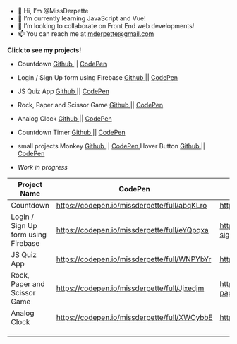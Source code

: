 - 👋 Hi, I’m @MissDerpette
- 🌱 I’m currently learning JavaScript and Vue! 
- 💞️ I’m looking to collaborate on Front End web developments!
- 📫 You can reach me at mderpette@gmail.com

<!---
MissDerpette/MissDerpette is a ✨ special ✨ repository because its `README.md` (this file) appears on your GitHub profile.
You can click the Preview link to take a look at your changes.
--->

<b> Click to see my projects! </b> 
- Countdown <a href="https://github.com/MissDerpette/countdown"> Github </a> ||
 <a href="https://codepen.io/missderpette/full/abqKLro"> CodePen </a> <br>
- Login / Sign Up form using Firebase <a href="https://github.com/MissDerpette/login-signup-w-firebase/tree/main"> Github </a> ||
<a href="https://codepen.io/missderpette/full/eYQpqxa"> CodePen </a> <br>
- JS Quiz App <a href="https://github.com/MissDerpette/exercises"> Github </a> ||
<a href="https://codepen.io/missderpette/full/WNPYbYr"> CodePen </a> <br>
- Rock, Paper and Scissor Game <a href="https://github.com/MissDerpette/rock-paper-scissors
"> Github </a> ||
<a href="https://codepen.io/missderpette/full/Jjxedjm"> CodePen </a> <br>
- Analog Clock <a href="https://github.com/MissDerpette/clock-js"> Github </a> ||
 <a href="https://codepen.io/missderpette/full/XWOybbE"> CodePen </a> <br>
- Countdown Timer <a href="https://github.com/MissDerpette/countdown"> Github </a> ||
<a href="https://codepen.io/missderpette/full/abqKLro"> CodePen </a> <br>

- small projects
   Monkey  <a href="https://github.com/MissDerpette/3-proj/tree/main/Project1-monkey"> Github </a> ||
<a href="https://codepen.io/missderpette/full/YzevrgG"> CodePen </a>
   Hover Button <a href="https://github.com/MissDerpette/3-proj/tree/main/Project3-hover"> Github </a> ||
<a href="https://codepen.io/missderpette/pen/oNmJGeJ"> CodePen </a>

- <i>Work in progress</i>




| Project Name                        	| CodePen                                      	| Github                                                            	|
|-------------------------------------	|----------------------------------------------	|-------------------------------------------------------------------	|
| Countdown                           	| https://codepen.io/missderpette/full/abqKLro 	| https://github.com/MissDerpette/countdown                         	|
| Login / Sign Up form using Firebase 	| https://codepen.io/missderpette/full/eYQpqxa 	| https://github.com/MissDerpette/login-signup-w-firebase/tree/main 	|
| JS Quiz App                         	| https://codepen.io/missderpette/full/WNPYbYr 	| https://github.com/MissDerpette/exercises                         	|
| Rock, Paper and Scissor Game        	| https://codepen.io/missderpette/full/Jjxedjm 	| https://github.com/MissDerpette/rock-paper-scissors               	|
| Analog Clock                        	| https://codepen.io/missderpette/full/XWOybbE 	| https://github.com/MissDerpette/clock-js                          	|
|                                     	|                                              	|                                                                   	|
|                                     	|                                              	|                                                                   	|
|                                     	|                                              	|                                                                   	|
